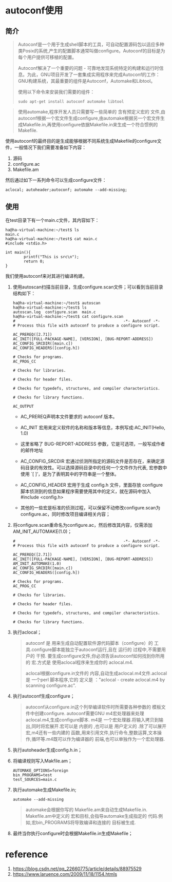 # autoconf使用

## 简介

> Autoconf是一个用于生成shell脚本的工具，可自动配置源码包以适应多种类Posix的系统,产生的配置脚本通常叫做configure。Autoconf的目标是为每个用户提供可移植的配置。
>
> Autoconf解决了一个重要的问题 - 可靠地发现系统特定的构建和运行时信息。为此，GNU项目开发了一套集成实用程序来完成Autoconf的工作：GNU构建系统，其最重要的组件是Autoconf，Automake和Libtool。
>
> 使用以下命令来安装我们需要的组件：
>
> ```shell
> sudo apt-get install autoconf automake libtool
> ```

> 使用automake,程序开发人员只需要写一些简单的 含有预定义宏的 文件,由autoconf根据一个宏文件生成configure,由automake根据另一个宏文件生成Makefile.in,再使用configure依据Makefile.in来生成一个符合惯例的 Makefile.

使用autoconf的最终目的是生成能够根据不同系统生成Makefile的configure文件，一般情况下我们需要准备如下内容：

1. 源码
2. configure.ac
3. Makefile.am

然后通过如下一系列命令可以生成configure文件：

```shell
aclocal; autoheader;autoconf; automake --add-missing;
```

## 使用

在test目录下有一个main.c文件，其内容如下：

```shell
ha@ha-virtual-machine:~/test$ ls
main.c
ha@ha-virtual-machine:~/test$ cat main.c
#include <stdio.h>

int main(){
        printf("This is src\n");
        return 0;
}
```

我们使用autoconf来对其进行编译构建。

1. 使用autoscan扫描当前目录，生成configure.scan文件；可以看到当前目录结构如下：

   ```shell
   ha@ha-virtual-machine:~/test$ autoscan
   ha@ha-virtual-machine:~/test$ ls
   autoscan.log  configure.scan  main.c
   ha@ha-virtual-machine:~/test$ cat configure.scan
   #                                               -*- Autoconf -*-
   # Process this file with autoconf to produce a configure script.
   
   AC_PREREQ([2.71])
   AC_INIT([FULL-PACKAGE-NAME], [VERSION], [BUG-REPORT-ADDRESS])
   AC_CONFIG_SRCDIR([main.c])
   AC_CONFIG_HEADERS([config.h])
   
   # Checks for programs.
   AC_PROG_CC
   
   # Checks for libraries.
   
   # Checks for header files.
   
   # Checks for typedefs, structures, and compiler characteristics.
   
   # Checks for library functions.
   
   AC_OUTPUT
   ```

   - AC_PREREQ声明本文件要求的 autoconf 版本。
   - AC_INIT 宏用来定义软件的名称和版本等信息，本例写成:AC_INIT(Hello, 1.0)
   - 这里省略了 BUG-REPORT-ADDRESS 参数，它是可选项，一般写成作者的邮件地址
   - AC_CONFIG_SRCDIR 宏通过侦测所指定的源码文件是否存在，来确定源码目录的有效性。可以选择源码目录中的任何一个文件作为代表, 宏参数中使用 `[ ]’，是为了表明其中的字符串是一个整体。

   - AC_CONFIG_HEADER 宏用于生成 config.h 文件，里面存放 configure 脚本侦测到的信息如果程序需要使用其中的定义，就在源码中加入#include <config.h>
   - 其他的一些宏是标准的侦测过程，可以保留不动修改configure.scan为configure.ac，同时修改项目编译相关内容；

2. 将configure.scan重命名为configure.ac，然后修改其内容，仅需添加AM_INIT_AUTOMAKE(1.0)；

   ```shell
   #                                               -*- Autoconf -*-
   # Process this file with autoconf to produce a configure script.
   
   AC_PREREQ([2.71])
   AC_INIT([FULL-PACKAGE-NAME], [VERSION], [BUG-REPORT-ADDRESS])
   AM_INIT_AUTOMAKE(1.0)
   AC_CONFIG_SRCDIR([main.c])
   AC_CONFIG_HEADERS([config.h])
   
   # Checks for programs.
   AC_PROG_CC
   
   # Checks for libraries.
   
   # Checks for header files.
   
   # Checks for typedefs, structures, and compiler characteristics.
   
   # Checks for library functions.
   ```

   

3. 执行aclocal；

   > autoconf 是 用来生成自动配置软件源代码脚本（configure）的 工具.configure脚本能独立于autoconf运行,且在 运行的 过程中,不需要用户的 干预.
   > 要生成configure文件,你必须告诉autoconf如何找到你所用的 宏.方式是 使用aclocal程序来生成你的 aclocal.m4.
   >
   > aclocal根据configure.in文件的 内容,自动生成aclocal.m4文件.aclocal是 一个perl 脚本程序,它的 定义是 ："aclocal - create aclocal.m4 by scanning configure.ac".

4. 执行autoconf生成configure；

   > autoconf从configure.in这个列举编译软件时所需要各种参数的 模板文件中创建configure.
   > autoconf需要GNU m4宏处理器来处理aclocal.m4,生成configure脚本.
   > m4是 一个宏处理器.将输入拷贝到输出,同时将宏展开.宏可以是 内嵌的 ,也可以是 用户定义的 .除了可以展开宏,m4还有一些内建的 函数,用来引用文件,执行命令,整数运算,文本操作,循环等.m4既可以作为编译器的 前端,也可以单独作为一个宏处理器.

5. 执行autoheader生成config.h.in；

6. 将编译规则写入Makfile.am；

   ```shell
   AUTOMAKE_OPTIONS=foreign
   bin_PROGRAMS=test
   test_SOURCES=main.c
   ```

   

7. 执行automake生成Makefile.in;

   ```shell
   automake --add-missing
   ```

   > automake会根据你写的 Makefile.am来自动生成Makefile.in.
   > Makefile.am中定义的 宏和目标,会指导automake生成指定的 代码.例如,宏bin_PROGRAMS将导致编译和连接的 目标被生成.

8. 最终当你执行configure时会根据Makefile.in生成Makefile；

# reference

1. https://blog.csdn.net/qq_22660775/article/details/88975529
2. https://www.laruence.com/2009/11/18/1154.htmls